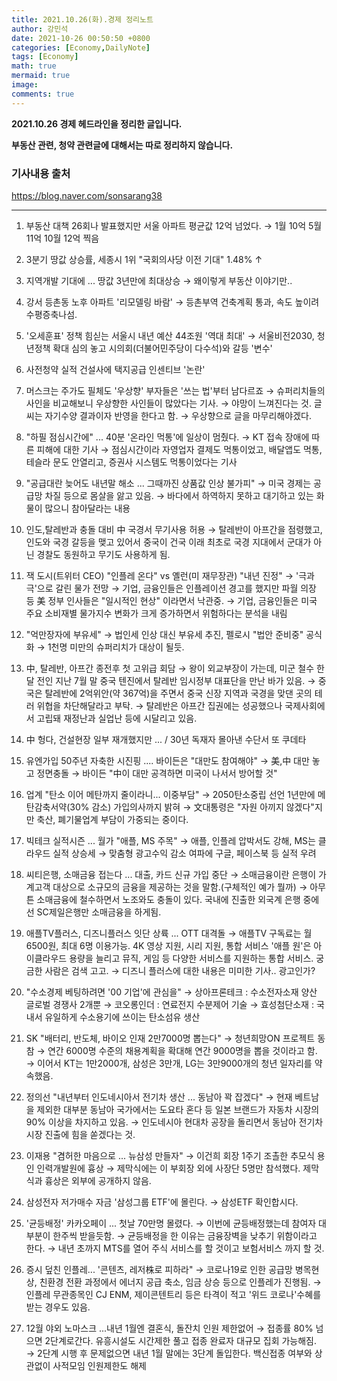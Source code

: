 ```yaml
---
title: 2021.10.26(화).경제 정리노트
author: 강민석
date: 2021-10-26 00:50:50 +0800
categories: [Economy,DailyNote]
tags: [Economy]
math: true
mermaid: true
image: 
comments: true
---
```


**2021.10.26 경제 헤드라인을 정리한 글입니다.**

**부동산 관련, 청약 관련글에 대해서는 따로 정리하지 않습니다.**

### 기사내용 출처

<https://blog.naver.com/sonsarang38>

-----

1. 부동산 대책 26회나 발표했지만 서울 아파트 평균값 12억 넘었다.
 → 1월 10억 5월 11억 10월 12억 찍음

2. 3분기 땅값 상승률, 세종시 1위 "국회의사당 이전 기대" 1.48% ↑

3. 지역개발 기대에 ... 땅값 3년만에 최대상승
 → 왜이렇게 부동산 이야기만..

4. 강서 등촌동 노후 아파트 '리모델링 바람'
 → 등촌부역 건축계획 통과, 속도 높이려 수평증축나섬.

5. '오세훈표' 정책 힘싣는 서울시 내년 예산 44조원 '역대 최대'
 → 서울비전2030, 청년정책 확대 심의 놓고 시의회(더불어민주당이 다수석)와 갈등 '변수'

6. 사전청약 실적 건설사에 택지공급 인센티브 '논란'

7. 머스크는 주가도 필체도 '우상향' 부자들은 '쓰는 법'부터 남다르죠
 → 슈퍼리치들의 사인을 비교해보니 우상향한 사인들이 많았다는 기사.
 → 야망이 느껴진다는 것. 글씨는 자기수양 결과이자 반영을 한다고 함.
 → 우상향으로 글을 마무리해야겠다.

8. "하필 점심시간에" ... 40분 '온라인 먹통'에 일상이 멈췄다.
 → KT 접속 장애에 따른 피해에 대한 기사
 → 점심시간이라 자영업자 결제도 먹통이었고, 배달앱도 먹통, 테슬라 문도 안열리고, 증권사 시스템도 먹통이었다는 기사

9. "공급대란 늦어도 내년말 해소 ... 그때까진 상품값 인상 불가피"
 → 미국 경제는 공급망 차질 등으로 몸살을 앓고 있음.
 → 바다에서 하역하지 못하고 대기하고 있는 화물이 많으니 참아달라는 내용

10. 인도,탈레반과 충돌 대비 中 국경서 무기사용 허용
 → 탈레반이 아프간을 점령했고, 인도와 국경 갈등을 맺고 있어서 중국이 건국 이래 최초로 국경 지대에서 군대가 아닌 경찰도 동원하고 무기도 사용하게 됨.

11. 잭 도시(트위터 CEO) "인플레 온다" vs 옐런(미 재무장관) "내년 진정"
 → '극과 극'으로 갈린 물가 전망
 → 기업, 금융인들은 인플레이션 경고를 했지만 파월 의장 등 美 정부 인사들은 "일시적인 현상" 이라면서 낙관중.
 → 기업, 금융인들은 미국 주요 소비재별 물가지수 변화가 크게 증가하면서 위험하다는 분석을 내림

12. "억만장자에 부유세"
 → 법인세 인상 대신 부유세 추진, 펠로시 "법안 준비중" 공식화 
 → 1천명 미만의 슈퍼리치가 대상이 될듯.

13. 中, 탈레반, 아프간 종전후 첫 고위급 회담
 → 왕이 외교부장이 가는데, 미군 철수 한 달 전인 지난 7월 말 중국 텐진에서 탈레반 임시정부 대표단을 만난 바가 있음.
 → 중국은 탈레반에 2억위안(약 367억)을 주면서 중국 신장 지역과 국경을 맞댄 곳의 테러 위협을 차단해달라고 부탁.
 → 탈레반은 아프간 집권에는 성공했으나 국제사회에서 고립돼 재정난과 실업난 등에 시달리고 있음.

14. 中 헝다, 건설현장 일부 재개했지만 ... / 30년 독재자 몰아낸 수단서 또 쿠데타

15. 유엔가입 50주년 자축한 시진핑 .... 바이든은 "대만도 참여해야"
 → 美,中 대만 놓고 정면충돌
 → 바이든 "中이 대만 공격하면 미국이 나서서 방어할 것"

16. 업계 "탄소 이어 메탄까지 줄이라니... 이중부담"
 → 2050탄소중립 선언 1년만에 메탄감축서약(30% 감소) 가입의사까지 밝혀
 → 文대통령은 "자원 아끼지 않겠다"지만 축산, 폐기물업계 부담이 가중되는 중이다.

17. 빅테크 실적시즌 ... 월가 "애플, MS 주목"
 → 애플, 인플레 압박서도 강해, MS는 클라우드 실적 상승세
 → 맞춤형 광고수익 감소 여파에 구글, 페이스북 등 실적 우려

18. 씨티은행, 소매금융 접는다 ... 대출, 카드 신규 가입 중단
 → 소매금융이란 은행이 가계고객 대상으로 소규모의 금융을 제공하는 것을 말함.(구체적인 예가 뭘까)
 → 아무튼 소매금융에 철수하면서 노조와도 충돌이 있다. 국내에 진출한 외국계 은행 중에선 SC제일은행만 소매금융을 하게됨.

19. 애플TV플러스, 디즈니플러스 잇단 상륙 ... OTT 대격돌
 → 애플TV 구독료는 월 6500원, 최대 6명 이용가능. 4K 영상 지원, 시리 지원, 통합 서비스 '애플 원'은 아이클라우드 용량을 늘리고 뮤직, 게임 등 다양한 서비스를 지원하는 통합 서비스. 궁금한 사람은 검색 고고.
 → 디즈니 플러스에 대한 내용은 미미한 기사.. 광고인가?

20. "수소경제 베팅하려면 '00 기업'에 관심을"
 → 상아프론테크 : 수소전자소재 양산 글로벌 경쟁사 2개뿐
 → 코오롱인더 : 연료전지 수분제어 기술
 → 효성첨단소재 : 국내서 유일하게 수소용기에 쓰이는 탄소섬유 생산

21. SK "배터리, 반도체, 바이오 인재 2만7000명 뽑는다"
 → 청년희망ON 프로젝트 동참
 → 연간 6000명 수준의 채용계획을 확대해 연간 9000명을 뽑을 것이라고 함.
 → 이어서 KT는 1만2000개, 삼성은 3만개, LG는 3만9000개의 청년 일자리를 약속했음.

22. 정의선 "내년부터 인도네시아서 전기차 생산 ... 동남아 꽉 잡겠다"
 → 현재 베트남을 제외한 대부분 동남아 국가에서는 도요타 혼다 등 일본 브랜드가 자동차 시장의 90% 이상을 차지하고 있음.
 → 인도네시아 현대차 공장을 돌리면서 동남아 전기차 시장 진출에 힘을 쏟겠다는 것.

23. 이재용 "겸허한 마음으로 ... 뉴삼성 만들자"
 → 이건희 회장 1주기 조촐한 추모식 용인 인력개발원에 흉상
 → 제막식에는 이 부회장 외에 사장단 5명만 참석했다. 제막식과 흉상은 외부에 공개하지 않음.

24. 삼성전자 저가매수 자금 '삼성그룹 ETF'에 몰린다.
 → 삼성ETF 확인합시다.

25. '균등배정' 카카오페이 ... 첫날 70만명 몰렸다.
 → 이번에 균등배정했는데 참여자 대부분이 한주씩 받을듯함.
 → 균등배정을 한 이유는 금융장벽을 낮추기 위함이라고 한다. 
 → 내년 초까지 MTS를 열어 주식 서비스를 할 것이고 보험서비스 까지 할 것.

26. 증시 덮친 인플레... '콘텐츠, 레저株로 피하라"
 → 코로나19로 인한 공급망 병목현상, 친환경 전환 과정에서 에너지 공급 축소, 임금 상승 등으로 인플레가 진행됨.
 → 인플레 무관종목인 CJ ENM, 제이콘텐트리 등은 타격이 적고 '위드 코로나'수혜를 받는 경우도 있음.

27. 12월 야외 노마스크 ...내년 1월엔 결혼식, 돌잔치 인원 제한없어
 → 접종률 80% 넘으면 2단계로간다. 유흥시설도 시간제한 풀고 접종 완료자 대규모 집회 가능해짐.
 → 2단계 시행 후 문제없으면 내년 1월 말에는 3단계 돌입한다. 백신접종 여부와 상관없이 사적모임 인원제한도 해제